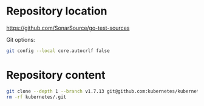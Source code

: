 # Repository location

https://github.com/SonarSource/go-test-sources

Git options:
```bash
git config --local core.autocrlf false
```

# Repository content

```bash
git clone --depth 1 --branch v1.7.13 git@github.com:kubernetes/kubernetes.git kubernetes
rm -rf kubernetes/.git
```
